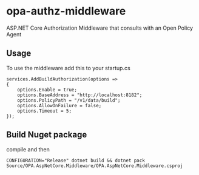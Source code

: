 # opa-authz-middleware
ASP.NET Core Authorization Middleware that consults with an Open Policy Agent

## Usage

To use the middleware add this to your startup.cs
```
services.AddBuildAuthorization(options =>
{
    options.Enable = true;
    options.BaseAddress = "http://localhost:8182";
    options.PolicyPath = "/v1/data/build";
    options.AllowOnFailure = false;
    options.Timeout = 5;
});
```

## Build Nuget package
compile and then
```
CONFIGURATION="Release" dotnet build && dotnet pack Source/OPA.AspNetCore.Middleware/OPA.AspNetCore.Middleware.csproj
```
